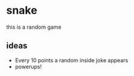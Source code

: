 # snake 
this is a random game 

## ideas
- Every 10 points a random inside joke appears
- powerups!